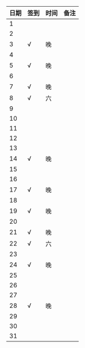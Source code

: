 日期|签到|时间|备注|
:---------------|:---------------|:---------------|:---------------
1||||
2||||
3|√|晚||
4||||
5|√|晚||
6||||
7|√|晚||
8|√|六||
9||||
10||||
11||||
12||||
13||||
14|√|晚||
15||||
16||||
17|√|晚||
18||||
19|√|晚||
20||||
21|√|晚||
22|√|六||
23||||
24|√|晚||
25||||
26||||
27||||
28|√|晚||
29||||
30||||
31||||
